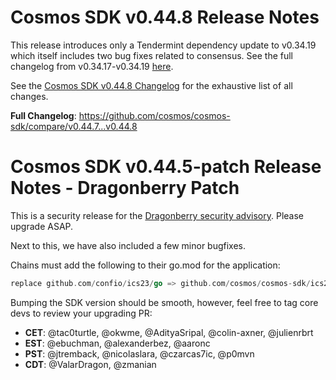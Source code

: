 # Cosmos SDK v0.44.8 Release Notes

This release introduces only a Tendermint dependency update to v0.34.19 which
itself includes two bug fixes related to consensus. See the full changelog from
v0.34.17-v0.34.19 [here](https://github.com/tendermint/tendermint/blob/v0.34.19/CHANGELOG.md#v0.34.19).

See the [Cosmos SDK v0.44.8 Changelog](https://github.com/cosmos/cosmos-sdk/blob/v0.44.8/CHANGELOG.md)
for the exhaustive list of all changes.

**Full Changelog**: https://github.com/cosmos/cosmos-sdk/compare/v0.44.7...v0.44.8

# Cosmos SDK v0.44.5-patch Release Notes - Dragonberry Patch

This is a security release for the [Dragonberry security advisory](https://forum.cosmos.network/t/ibc-security-advisory-dragonberry/7702).
Please upgrade ASAP.

Next to this, we have also included a few minor bugfixes.

Chains must add the following to their go.mod for the application:

```go
replace github.com/confio/ics23/go => github.com/cosmos/cosmos-sdk/ics23/go
```

Bumping the SDK version should be smooth, however, feel free to tag core devs to review your upgrading PR:

- **CET**: @tac0turtle, @okwme, @AdityaSripal, @colin-axner, @julienrbrt
- **EST**: @ebuchman, @alexanderbez, @aaronc
- **PST**: @jtremback, @nicolaslara, @czarcas7ic, @p0mvn
- **CDT**: @ValarDragon, @zmanian
